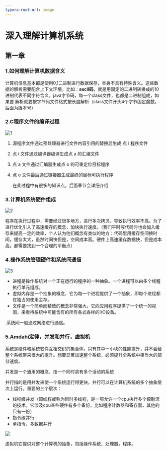```yaml
---
typora-root-url: image
---
```


# 深入理解计算机系统

## 第一章

### 1.如何理解计算机数据含义



​		计算机信息基本都是使用0,1二进制进行数据保存，本身不具有特殊含义。这些数据的解析需要配合上下文环境，比如：**ascII码**，就是用固定的二进制转换成的10进制代表不同字符含义。java字节码，每一个class文件，也都是二进制组成，如果要 解析就要按字节码文件格式按长度解析（class文件开头4个字节固定魔数，后面为版本号）



### 2.C程序文件的编译过程



![1](/1.png)

1. 源程序文件通过预处理器进行文件内容引用的替换后生成 点 i 程序文件

2. 点 i 文件通过编译器编译生成点 a 的汇编文件

3. 点 a 文件通过汇编器生成点 o 的可重定位目标程序

4. 点 o 文件最后通过链接器生成最终的目标可执行程序

   

   在此过程中有很多的知识点，后面章节会详细介绍

   

### 3.计算机系统硬件组成



![2](/2.png)



程序在执行过程中，需要经过很多地方，进行多次拷贝。导致执行效率不高。为了进行优化引入了高速缓存的概念，加快执行速度。（我们平时写代码时也会加入缓存来提高一定的效率，个人认为他们概念有类似的地方：代码里用缓存空间换时间，缓存太大，虽然时间快但是，空间成本高。硬件上高速缓存数据快，但是成本高。都需要找到一个合理的平衡点）



### 4.操作系统管理硬件和系统间通信



![3](/3.png)



- 进程是操作系统对一个正在运行的程序的一种抽象。一个进程可以由多个线程执行单元组成。
- 虚拟内存是一个抽象的概念，它为每一个进程提供了一个抽象，即每个进程都在独占的使用主存。
- 文件是一个简单而精致的概念非常强大，它向应用程序提供了一个统一的视图，来看待系统中可能含有的所有各式各样的I/O设备。



​	系统间一般通过网络进行通信。



### 5.Amdahi定律，并发和并行，虚拟机



​		系统是硬件和系统软件互相交织的集合体。只有其中一小块的性能提升，并不会给整个系统带来很大的提升。想要显著加速整个系统，必须提升全系统中相当大的部分速度。



并发是一个通用的概念，指一个同时具有多个活动的系统

并行指的是用并发来使一个系统运行得更快。并行可以在计算机系统的多个抽象层次上运行。重要的三个层次：

- 线程级并发（超线程或称为同时多线程，是一项允许一个cpu执行多个控制流的技术。它涉及cpu某些硬件有多个备份，比如程序计数器和寄存器，其他的只有一份）
- 指令级并行
- 单指令，多数据并行



![](/4.png)



虚拟机它提供对整个计算机的抽象，包括操作系统，处理器，程序。